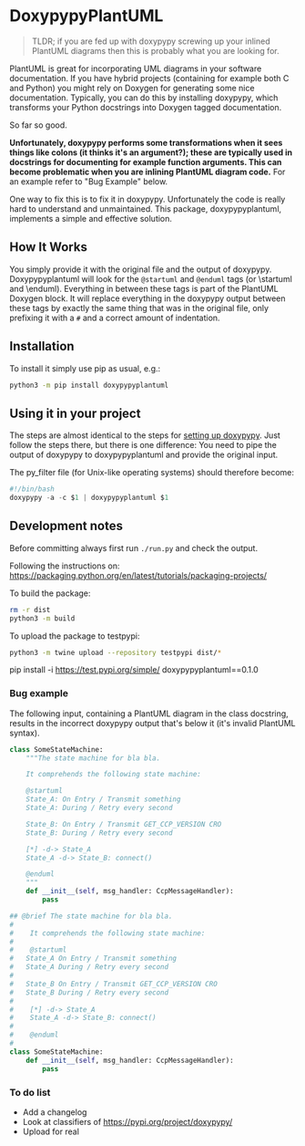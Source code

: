 # DoxypypyPlantUML

> TLDR; if you are fed up with doxypypy screwing up your inlined PlantUML
> diagrams then this is probably what you are looking for.

PlantUML is great for incorporating UML diagrams in your software documentation.
If you have hybrid projects (containing for example both C and Python) you might
rely on Doxygen for generating some nice documentation. Typically, you can do
this by installing doxypypy, which transforms your Python docstrings into
Doxygen tagged documentation.

So far so good.

**Unfortunately, doxypypy performs some transformations when it
sees things like colons (it thinks it's an argument?); these are typically used
in docstrings for documenting for example function arguments. This can become
problematic when you are inlining PlantUML diagram code.** For an example refer
to "Bug Example" below.

One way to fix this is to fix it in doxypypy. Unfortunately the code is really
hard to understand and unmaintained.
This package, doxypypyplantuml, implements a simple and effective solution.

## How It Works

You simply provide it with the original file and the output
of doxypypy. Doxypypyplantuml will look for the `@startuml` and `@enduml` tags
(or \startuml and \enduml).
Everything in between these tags is part of the PlantUML Doxygen block.
It will replace everything in the doxypypy output between these tags by exactly
the same thing that was in the original file, only prefixing it with a `#` and
a correct amount of indentation.

## Installation

To install it simply use pip as usual, e.g.:

```sh
python3 -m pip install doxypypyplantuml
```

## Using it in your project

The steps are almost identical to the steps for
[setting up doxypypy](https://github.com/Feneric/doxypypy#invoking-doxypypy-from-doxygen).
Just follow the steps there, but there is one difference: You need to pipe the
output of doxypypy to doxypypyplantuml and provide the original input.

The py_filter file (for Unix-like operating systems) should therefore become:

```py
#!/bin/bash
doxypypy -a -c $1 | doxypypyplantuml $1
```

## Development notes

Before committing always first run `./run.py` and check the output.

Following the instructions on:
https://packaging.python.org/en/latest/tutorials/packaging-projects/

To build the package:

```bash
rm -r dist
python3 -m build
```

To upload the package to testpypi:

```bash
python3 -m twine upload --repository testpypi dist/*
```

pip install -i https://test.pypi.org/simple/ doxypypyplantuml==0.1.0

### Bug example

The following input, containing a PlantUML diagram in the class docstring, results in the
incorrect doxypypy output that's below it (it's invalid PlantUML syntax).

```py
class SomeStateMachine:
    """The state machine for bla bla.

    It comprehends the following state machine:

    @startuml
    State_A: On Entry / Transmit something
    State_A: During / Retry every second

    State_B: On Entry / Transmit GET_CCP_VERSION CRO
    State_B: During / Retry every second

    [*] -d-> State_A
    State_A -d-> State_B: connect()

    @enduml
    """
    def __init__(self, msg_handler: CcpMessageHandler):
        pass
```

```py
## @brief The state machine for bla bla.
#
#    It comprehends the following state machine:
#
#    @startuml
# 	State_A	On Entry / Transmit something
# 	State_A	During / Retry every second
#
# 	State_B	On Entry / Transmit GET_CCP_VERSION CRO
# 	State_B	During / Retry every second
#
#    [*] -d-> State_A
#    State_A -d-> State_B: connect()
#
#    @enduml
#
class SomeStateMachine:
    def __init__(self, msg_handler: CcpMessageHandler):
        pass
```
### To do list

- Add a changelog
- Look at classifiers of https://pypi.org/project/doxypypy/
- Upload for real
